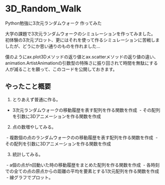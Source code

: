 # 3D_Random_Walk
Python勉強に3次元ランダムウォーク 作ってみた <p>

大学の課題で3次元ランダムウォークのシミュレーションを作ってみました。<br>
初体験の3次元プロット、更にはそれを使って作るシミュレーションに苦戦しましたが、どうにか思い通りのものを作れました…<p>

僕のようにax.plot3Dメソッドの返り値とax.scatterメソッドの返り値の違い、animation.ArtistAnimationの引数型の特殊さに振り回されて時間を無駄にする人が減ることを願って、このコードを公開しておきます。<p>

## やったこと概要
1. とりあえず普通に作る。

  - 3次元ランダムウォークの移動履歴を表す配列を作る関数を作成
  - その配列を引数に3Dアニメーションを作る関数を作成
  
2. 点の数増やしてみる。

  - 複数個の点のランダムウォークのの移動履歴を表す配列を作る関数を作成
  - その配列を引数に3Dアニメーションを作る関数を作成
  
3. 統計してみる。

  - a個の点がn回動いた時の移動履歴をまとめた配列を作る関数を作成
  - 各時刻での全ての点の原点からの距離の平均を要素とする1次元配列を作る関数を作成
  - 線グラフでプロット。
